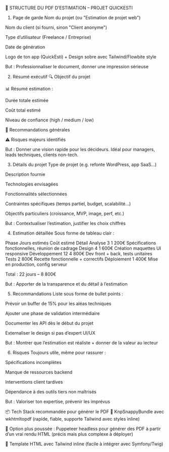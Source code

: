 🧾 STRUCTURE DU PDF D’ESTIMATION – PROJET QUICKESTI
1. Page de garde
Nom du projet (ou "Estimation de projet web")

Nom du client (si fourni, sinon "Client anonyme")

Type d’utilisateur (Freelance / Entreprise)

Date de génération

Logo de ton app (QuickEsti) + Design sobre avec Tailwind/Flowbite style

But : Professionnaliser le document, donner une impression sérieuse

2. Résumé exécutif
🔍 Objectif du projet

📊 Résumé estimation :

Durée totale estimée

Coût total estimé

Niveau de confiance (high / medium / low)

💬 Recommandations générales

⚠️ Risques majeurs identifiés

But : Donner une vision rapide pour les décideurs. Idéal pour managers, leads techniques, clients non-tech.

3. Détails du projet
Type de projet (e.g. refonte WordPress, app SaaS…)

Description fournie

Technologies envisagées

Fonctionnalités sélectionnées

Contraintes spécifiques (temps partiel, budget, scalabilité…)

Objectifs particuliers (croissance, MVP, image, perf, etc.)

But : Contextualiser l’estimation, justifier les choix chiffrés

4. Estimation détaillée
Sous forme de tableau clair :

Phase	Jours estimés	Coût estimé	Détail
Analyse	3	1 200€	Spécifications fonctionnelles, réunion de cadrage
Design	4	1 600€	Création maquettes UI responsive
Développement	12	4 800€	Dev front + back, tests unitaires
Tests	2	800€	Recette fonctionnelle + correctifs
Déploiement	1	400€	Mise en production, config serveur

Total : 22 jours – 8 800€

But : Apporter de la transparence et du détail à l’estimation

5. Recommandations
Liste sous forme de bullet points :

Prévoir un buffer de 15% pour les aléas techniques

Ajouter une phase de validation intermédiaire

Documenter les API dès le début du projet

Externaliser le design si pas d’expert UI/UX

But : Montrer que l’estimation est réaliste + donner de la valeur au lecteur

6. Risques
Toujours utile, même pour rassurer :

Spécifications incomplètes

Manque de ressources backend

Interventions client tardives

Dépendance à des outils tiers non maîtrisés

But : Valoriser ton expertise, prévenir les imprévus



📦 Tech Stack recommandée pour générer le PDF
🎯 KnpSnappyBundle avec wkhtmltopdf (rapide, fiable, supporte Tailwind avec styles inline)

🧠 Option plus poussée : Puppeteer headless pour générer des PDF à partir d’un vrai rendu HTML (précis mais plus complexe à déployer)

🧰 Template HTML avec Tailwind inline (facile à intégrer avec Symfony/Twig)
